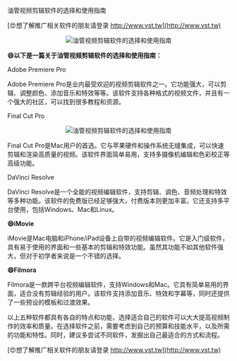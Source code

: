 油管视频剪辑软件的选择和使用指南

[😍想了解推广相关软件的朋友请登录 http://www.vst.tw](http://www.vst.tw)

 <center><img src="https://vst.tw/MP4/tuiguang/png/4.png" alt="油管视频剪辑软件的选择和使用指南"></center>

**😄以下是一篇关于油管视频剪辑软件的选择和使用指南：**

Adobe Premiere Pro

Adobe Premiere Pro是业内最受欢迎的视频剪辑软件之一。它功能强大，可以剪辑、调整颜色、添加音乐和特效等等。该软件支持各种格式的视频文件，并且有一个强大的社区，可以找到很多教程和资源。

Final Cut Pro

 <center><img src="https://vst.tw/MP4/tuiguang/png/5.png" alt="油管视频剪辑软件的选择和使用指南"></center>

Final Cut Pro是Mac用户的首选。它与苹果硬件和操作系统无缝集成，可以快速剪辑和渲染高质量的视频。该软件界面简单易用，支持多摄像机编辑和色彩校正等高级功能。

DaVinci Resolve

DaVinci Resolve是一个全能的视频编辑软件，支持剪辑、调色、音频处理和特效等多种功能。该软件的免费版已经足够强大，付费版本则更加丰富。它还支持多平台使用，包括Windows、Mac和Linux。

**😄iMovie**

iMovie是Mac电脑和iPhone/iPad设备上自带的视频编辑软件。它是入门级软件，具有易于使用的界面和一些基本的剪辑和特效功能。虽然其功能不如其他软件强大，但对于初学者来说是一个不错的选择。

**😄Filmora**

Filmora是一款跨平台视频编辑软件，支持Windows和Mac。它具有简单易用的界面，适合没有剪辑经验的用户。该软件支持添加音乐、特效和字幕等，同时还提供了一些预设的模板和过渡效果。

以上五种软件都具有各自的特点和功能，选择适合自己的软件可以大大提高视频制作的效率和质量。在选择软件之前，需要考虑到自己的预算和技能水平，以及所需的功能和特性。同时，建议多尝试不同软件，发掘出自己最适合的方式和流程。

[😍想了解推广相关软件的朋友请登录 http://www.vst.tw](http://www.vst.tw)




